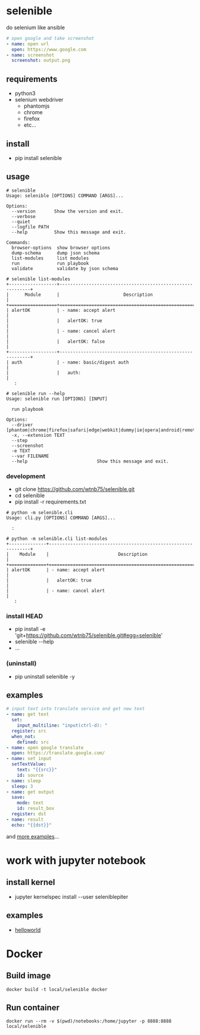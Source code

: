 # selenible

do selenium like ansible

```yaml
# open google and take screenshot
- name: open url
  open: https://www.google.com
- name: screenshot
  screenshot: output.png
```

## requirements

- python3
- selenium webdriver
    - phantomjs
    - chrome
    - firefox
    - etc...

## install

- pip install selenible

## usage

```
# selenible
Usage: selenible [OPTIONS] COMMAND [ARGS]...

Options:
  --version       Show the version and exit.
  --verbose
  --quiet
  --logfile PATH
  --help          Show this message and exit.

Commands:
  browser-options  show browser options
  dump-schema      dump json schema
  list-modules     list modules
  run              run playbook
  validate         validate by json schema
```

```
# selenible list-modules
+------------------+-----------------------------------------------------------+
|      Module      |                        Description                        |
+==================+===========================================================+
| alertOK          | - name: accept alert                                      |
|                  |   alertOK: true                                           |
|                  | - name: cancel alert                                      |
|                  |   alertOK: false                                          |
+------------------+-----------------------------------------------------------+
| auth             | - name: basic/digest auth                                 |
|                  |   auth:                                                   |
   :
```

```
# selenible run --help
Usage: selenible run [OPTIONS] [INPUT]

  run playbook

Options:
  --driver [phantom|chrome|firefox|safari|edge|webkit|dummy|ie|opera|android|remote]
  -x, --extension TEXT
  --step
  --screenshot
  -e TEXT
  --var FILENAME
  --help                          Show this message and exit.
```

### development

- git clone https://github.com/wtnb75/selenible.git
- cd selenible
- pip install -r requirements.txt

```
# python -m selenible.cli
Usage: cli.py [OPTIONS] COMMAND [ARGS]...

  :

# python -m selenible.cli list-modules
+--------------+---------------------------------------------------------------+
|    Module    |                          Description                          |
+==============+===============================================================+
| alertOK      | - name: accept alert                                          |
|              |   alertOK: true                                               |
|              | - name: cancel alert                                          |
   :
```

### install HEAD

- pip install -e 'git+https://github.com/wtnb75/selenible.git#egg=selenible'
- selenible --help
- ...

### (uninstall)

- pip uninstall selenible -y

## examples

```yaml
# input text into translate service and get new text
- name: get text
  set:
    input_multiline: "input(ctrl-d): "
  register: src
  when_not:
    defined: src
- name: open google translate
  open: https://translate.google.com/
- name: set input
  setTextValue:
    text: "{{src}}"
    id: source
- name: sleep
  sleep: 3
- name: get output
  save:
    mode: text
    id: result_box
  register: dst
- name: result
  echo: "{{dst}}"
```

and [more examples](example/)...

# work with jupyter notebook

## install kernel

- jupyter kernelspec install --user seleniblepiter

## examples

- [helloworld](example/helloworld.ipynb)

# Docker

## Build image

```
docker build -t local/selenible docker
```

## Run container

```
docker run --rm -v $(pwd)/notebooks:/home/jupyter -p 8888:8888 local/selenible
```

